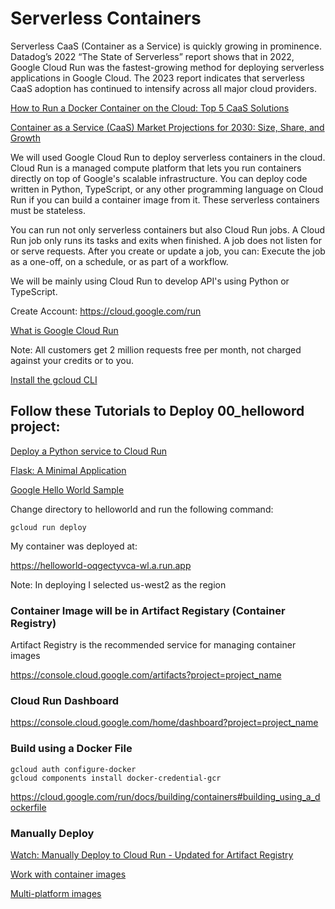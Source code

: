 # Serverless Containers

Serverless CaaS (Container as a Service) is quickly growing in prominence. Datadog’s 2022 “The State of Serverless” report shows that in 2022, Google Cloud Run was the fastest-growing method for deploying serverless applications in Google Cloud. The 2023 report indicates that serverless CaaS adoption has continued to intensify across all major cloud providers.

[How to Run a Docker Container on the Cloud: Top 5 CaaS Solutions](https://bluelight.co/blog/how-to-run-a-docker-container-on-the-cloud)

[Container as a Service (CaaS) Market Projections for 2030: Size, Share, and Growth](https://medium.com/@watsonmac944/container-as-a-service-caas-market-projections-for-2030-size-share-and-growth-e30b663dbcd9)

We will used Google Cloud Run to deploy serverless containers in the cloud. Cloud Run is a managed compute platform that lets you run containers directly on top of Google's scalable infrastructure. You can deploy code written in Python, TypeScript, or any other programming language on Cloud Run if you can build a container image from it. These serverless containers must be stateless.

You can run not only serverless containers but also Cloud Run jobs. A Cloud Run job only runs its tasks and exits when finished. A job does not listen for or serve requests. After you create or update a job, you can: Execute the job as a one-off, on a schedule, or as part of a workflow.

We will be mainly using Cloud Run to develop API's using Python or TypeScript.

Create Account: https://cloud.google.com/run

[What is Google Cloud Run](https://youtu.be/1t94tdyojs0)

Note: All customers get 2 million requests free per month, not charged against your credits or to you.

[Install the gcloud CLI](https://cloud.google.com/sdk/docs/install)


## Follow these Tutorials to Deploy 00_helloword project:

[Deploy a Python service to Cloud Run](https://cloud.google.com/run/docs/quickstarts/build-and-deploy/deploy-python-service)

[Flask: A Minimal Application](https://flask.palletsprojects.com/en/3.0.x/quickstart/#a-minimal-application)

[Google Hello World Sample](https://github.com/GoogleCloudPlatform/python-docs-samples/tree/main/run/helloworld)

Change directory to helloworld and run the following command:

    gcloud run deploy

My container was deployed at:

https://helloworld-oqgectyvca-wl.a.run.app

Note: In deploying I selected us-west2 as the region

### Container Image will be in Artifact Registary (Container Registry)

Artifact Registry is the recommended service for managing container images

https://console.cloud.google.com/artifacts?project=project_name

### Cloud Run Dashboard

https://console.cloud.google.com/home/dashboard?project=project_name

### Build using a Docker File

    gcloud auth configure-docker
    gcloud components install docker-credential-gcr

https://cloud.google.com/run/docs/building/containers#building_using_a_dockerfile

### Manually Deploy

[Watch: Manually Deploy to Cloud Run - Updated for Artifact Registry](https://www.youtube.com/watch?v=MM4viHa7k4w)

[Work with container images](https://cloud.google.com/artifact-registry/docs/docker)

[Multi-platform images](https://docs.docker.com/build/building/multi-platform/)


